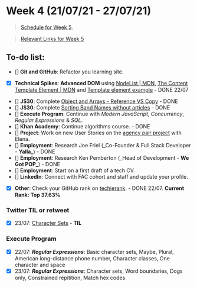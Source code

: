 # Week 4 (21/07/21 - 27/07/21)

> [Schedule for Week 5](https://learn.foundersandcoders.com/course/syllabus/pre-app-6/schedule/).

> [Relevant Links for Week 5](https://mjow1999.github.io/FAC-Links/)

## To-do list:

- [] **Git and GitHub**: Refactor you learning site.
- [x] **Technical Spikes**: **Advanced DOM** using [NodeList | MDN](https://developer.mozilla.org/en-US/docs/Web/API/NodeList), [The Content Template Element | MDN](https://developer.mozilla.org/en-US/docs/Web/HTML/Element/template) and [Template element example](https://codepen.io/oliverjam/pen/yLNEOQO?editors=1010) - DONE 22/07
- [] **JS30**: Complete [Object and Arrays - Reference VS Copy](https://courses.wesbos.com/account/access/60d7a25c8981fd4f947017c5/view/194129338) - DONE
- [] **JS30**: Complete [Sorting Band Names without articles](https://courses.wesbos.com/account/access/60d7a25c8981fd4f947017c5/view/194128929) - DONE
- [] **Execute Program**: Continue with _Modern JavaScript_, _Concurrency_, _Regular Expressions_ & _SQL_.
- [] **Khan Academy**: Continue algorithms course. - DONE
- [] **Project**: Work on new User Stories on the [agency pair project](https://github.com/fac22/Michael-Elena-Agency) with Elena.
- [] **Employment**: Research Joe Friel (\_Co-Founder & Full Stack Developer - **Yalla\_**) - DONE
- [] **Employment**: Research Ken Pemberton (\_Head of Development - **We Got POP\_**) - DONE
- [] **Employment**: Start on a first draft of a tech CV.
- [] **LinkedIn**: Connect with FAC cohort and staff and update your profile.
- [x] **Other**: Check your GitHub rank on [techierank](https://techierank.com/#MJOW1999/52b89ade65099d49e9da9876de388acc). - DONE 22/07. **Current Rank: Top 37.63%**

### Twitter TIL or retweet

- [x] 23/07: [Character Sets](https://twitter.com/michWills99/status/1418688312013905920?s=20) - **TIL**

### Execute Program

- [x] 22/07: **_Regular Expressions_**: Basic character sets, Maybe, Plural, American long-distance phone number, Character classes, One character and space
- [x] 23/07: **_Regular Expressions_**: Character sets, Word boundaries, Dogs only, Constrained repitition, Match hex codes
